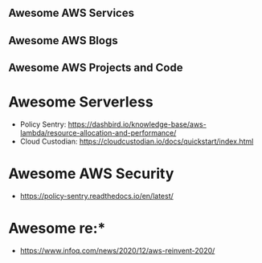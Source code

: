 ## Awesome AWS Services

## Awesome AWS Blogs

## Awesome AWS Projects and Code

# Awesome Serverless
* Policy Sentry: https://dashbird.io/knowledge-base/aws-lambda/resource-allocation-and-performance/
* Cloud Custodian: https://cloudcustodian.io/docs/quickstart/index.html

# Awesome AWS Security
* https://policy-sentry.readthedocs.io/en/latest/

# Awesome re:*
* https://www.infoq.com/news/2020/12/aws-reinvent-2020/

